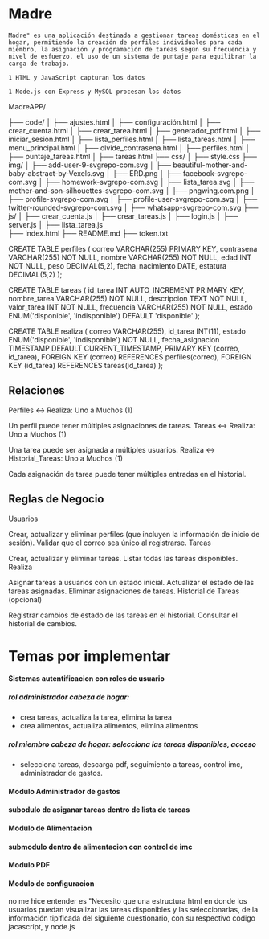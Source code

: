 # Madre

    Madre" es una aplicación destinada a gestionar tareas domésticas en el hogar, permitiendo la creación de perfiles individuales para cada miembro, la asignación y programación de tareas según su frecuencia y nivel de esfuerzo, el uso de un sistema de puntaje para equilibrar la carga de trabajo.

    1 HTML y JavaScript capturan los datos

    1 Node.js con Express y MySQL procesan los datos


MadreAPP/

├── code/
│   ├── ajustes.html
│   ├── configuración.html
│   ├── crear_cuenta.html
│   ├── crear_tarea.html
│   ├── generador_pdf.html
│   ├── iniciar_sesion.html
│   ├── lista_perfiles.html
│   ├── lista_tareas.html
│   ├── menu_principal.html
│   ├── olvide_contrasena.html
│   ├── perfiles.html
│   ├── puntaje_tareas.html
│   ├── tareas.html
├── css/
│   ├── style.css
├── img/
│   ├── add-user-9-svgrepo-com.svg
│   ├── beautiful-mother-and-baby-abstract-by-Vexels.svg
│   ├── ERD.png
│   ├── facebook-svgrepo-com.svg
│   ├── homework-svgrepo-com.svg
│   ├── lista_tarea.svg
│   ├── mother-and-son-silhouettes-svgrepo-com.svg
│   ├── pngwing.com.png
│   ├── profile-svgrepo-com.svg
│   ├── profile-user-svgrepo-com.svg
│   ├── twitter-rounded-svgrepo-com.svg
│   ├── whatsapp-svgrepo-com.svg
├── js/
│   ├── crear_cuenta.js
│   ├── crear_tareas.js
│   ├── login.js
│   ├── server.js
│   ├── lista_tarea.js          
├── index.html
├── README.md
├── token.txt


CREATE TABLE perfiles (
    correo VARCHAR(255) PRIMARY KEY,
    contrasena VARCHAR(255) NOT NULL,
    nombre VARCHAR(255) NOT NULL,
    edad INT NOT NULL,
    peso DECIMAL(5,2),
    fecha_nacimiento DATE,
    estatura DECIMAL(5,2)
);

CREATE TABLE tareas (
    id_tarea INT AUTO_INCREMENT PRIMARY KEY,
    nombre_tarea VARCHAR(255) NOT NULL,
    descripcion TEXT NOT NULL,
    valor_tarea INT NOT NULL,
    frecuencia VARCHAR(255) NOT NULL,
    estado ENUM('disponible', 'indisponible') DEFAULT 'disponible'
);

CREATE TABLE realiza (
    correo VARCHAR(255),
    id_tarea INT(11),
    estado ENUM('disponible', 'indisponible') NOT NULL,
    fecha_asignacion TIMESTAMP DEFAULT CURRENT_TIMESTAMP,
    PRIMARY KEY (correo, id_tarea),
    FOREIGN KEY (correo) REFERENCES perfiles(correo),
    FOREIGN KEY (id_tarea) REFERENCES tareas(id_tarea)
);


## Relaciones

Perfiles ↔ Realiza: Uno a Muchos (1)

Un perfil puede tener múltiples asignaciones de tareas.
Tareas ↔ Realiza: Uno a Muchos (1)

Una tarea puede ser asignada a múltiples usuarios.
Realiza ↔ Historial_Tareas: Uno a Muchos (1)

Cada asignación de tarea puede tener múltiples entradas en el historial.


## Reglas de Negocio

Usuarios

Crear, actualizar y eliminar perfiles (que incluyen la información de inicio de sesión).
Validar que el correo sea único al registrarse.
Tareas

Crear, actualizar y eliminar tareas.
Listar todas las tareas disponibles.
Realiza

Asignar tareas a usuarios con un estado inicial.
Actualizar el estado de las tareas asignadas.
Eliminar asignaciones de tareas.
Historial de Tareas (opcional)

Registrar cambios de estado de las tareas en el historial.
Consultar el historial de cambios.






    
# Temas por implementar

 #### Sistemas autentificacion con roles de usuario

 ##### rol administrador cabeza de hogar: 

   - crea tareas, actualiza la tarea, elimina la tarea
   - crea alimentos, actualiza alimentos, elimina alimentos

 ##### rol miembro cabeza de hogar: selecciona las tareas disponibles, acceso 

   - selecciona tareas, descarga pdf, seguimiento a tareas, control imc, administrador de gastos.

 #### Modulo Administrador de gastos

 #### subodulo de asiganar tareas dentro de lista de tareas

 #### Modulo de Alimentacion

 #### submodulo dentro de alimentacion con control de imc

 #### Modulo PDF

 #### Modulo de configuracion



no me hice entender es "Necesito que una estructura html en donde los usuarios puedan visualizar las tareas disponibles y las seleccionarlas, de la información tipificada del siguiente cuestionario, con su respectivo codigo jacascript, y node.js 